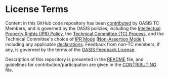 # License Terms

Content in this GitHub code repository has been [contributed](https://www.oasis-open.org/policies-guidelines/ipr#def-contribution) by OASIS TC Members, and is 
governed by the OASIS policies, including the [Intellectual Property Rights (IPR) Policy](https://www.oasis-open.org/policies-guidelines/ipr), 
the [Technical Committee (TC) Process](https://www.oasis-open.org/policies-guidelines/tc-process-2017-05-26/), and the Technical Committee's choice 
of [IPR Mode](https://www.oasis-open.org/policies-guidelines/ipr#def-ipr-mode) ([Non-Assertion Mode](https://www.oasis-open.org/policies-guidelines/ipr/#Non-Assertion-Mode) ), 
including any applicable [declarations](https://www.oasis-open.org/committees/sam/ipr.php). Feedback from non-TC members, if any, is governed by the terms of 
the [OASIS Feedback License](https://www.oasis-open.org/policies-guidelines/ipr#appendixa). 

Description of this repository is presented in the [README](https://github.com/oasis-tcs/sam-tss/blob/master/README.md) file, and guidelines for contribution/participation 
are given in the [CONTRIBUTING](https://github.com/oasis-tcs/sam-tss/blob/master/CONTRIBUTING.md) file.
